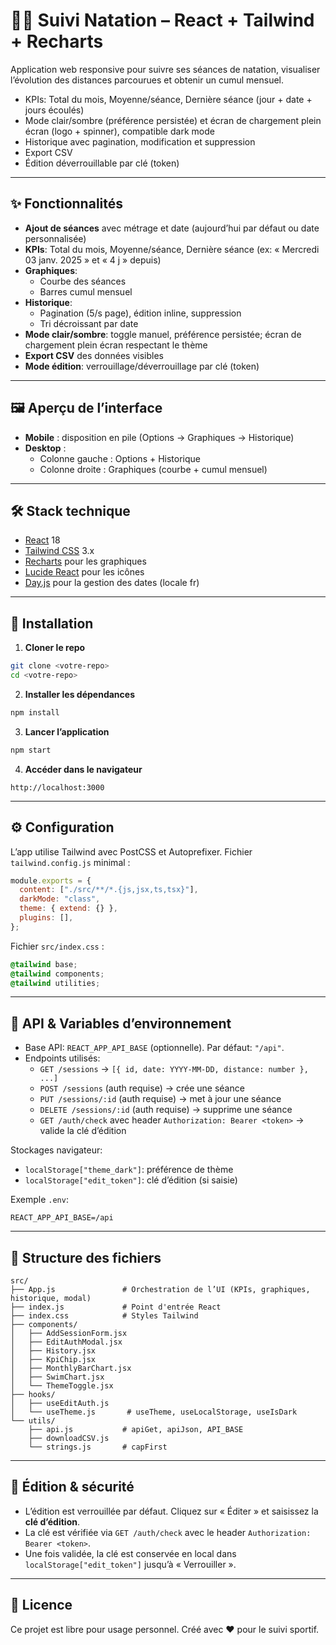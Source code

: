 # 🏊‍♂️ Suivi Natation – React + Tailwind + Recharts

Application web responsive pour suivre ses séances de natation, visualiser l’évolution des distances parcourues et obtenir un cumul mensuel.

- KPIs: Total du mois, Moyenne/séance, Dernière séance (jour + date + jours écoulés)
- Mode clair/sombre (préférence persistée) et écran de chargement plein écran (logo + spinner), compatible dark mode
- Historique avec pagination, modification et suppression
- Export CSV
- Édition déverrouillable par clé (token)

---

## ✨ Fonctionnalités

- **Ajout de séances** avec métrage et date (aujourd’hui par défaut ou date personnalisée)
- **KPIs**: Total du mois, Moyenne/séance, Dernière séance (ex: « Mercredi 03 janv. 2025 » et « 4 j » depuis)
- **Graphiques**:
  - Courbe des séances
  - Barres cumul mensuel
- **Historique**:
  - Pagination (5/s page), édition inline, suppression
  - Tri décroissant par date
- **Mode clair/sombre**: toggle manuel, préférence persistée; écran de chargement plein écran respectant le thème
- **Export CSV** des données visibles
- **Mode édition**: verrouillage/déverrouillage par clé (token)

---

## 🖼️ Aperçu de l’interface

- **Mobile** : disposition en pile (Options → Graphiques → Historique)
- **Desktop** :
  - Colonne gauche : Options + Historique
  - Colonne droite : Graphiques (courbe + cumul mensuel)

---

## 🛠️ Stack technique

- [React](https://react.dev/) 18
- [Tailwind CSS](https://tailwindcss.com/) 3.x
- [Recharts](https://recharts.org/en-US/) pour les graphiques
- [Lucide React](https://lucide.dev/) pour les icônes
- [Day.js](https://day.js.org/) pour la gestion des dates (locale fr)

---

## 🚀 Installation

1. **Cloner le repo**  
```bash
git clone <votre-repo>
cd <votre-repo>
````

2. **Installer les dépendances**

```bash
npm install
```

3. **Lancer l’application**

```bash
npm start
  ```

4. **Accéder dans le navigateur**

```
http://localhost:3000
```

---

## ⚙️ Configuration

L’app utilise Tailwind avec PostCSS et Autoprefixer.
Fichier `tailwind.config.js` minimal :

```js
module.exports = {
  content: ["./src/**/*.{js,jsx,ts,tsx}"],
  darkMode: "class",
  theme: { extend: {} },
  plugins: [],
};
```

Fichier `src/index.css` :

```css
@tailwind base;
@tailwind components;
@tailwind utilities;
```

---

## 🔌 API & Variables d’environnement

- Base API: `REACT_APP_API_BASE` (optionnelle). Par défaut: `"/api"`.
- Endpoints utilisés:
  - `GET /sessions` → `[{ id, date: YYYY-MM-DD, distance: number }, ...]`
  - `POST /sessions` (auth requise) → crée une séance
  - `PUT /sessions/:id` (auth requise) → met à jour une séance
  - `DELETE /sessions/:id` (auth requise) → supprime une séance
  - `GET /auth/check` avec header `Authorization: Bearer <token>` → valide la clé d’édition

Stockages navigateur:
- `localStorage["theme_dark"]`: préférence de thème
- `localStorage["edit_token"]`: clé d’édition (si saisie)

Exemple `.env`:

```
REACT_APP_API_BASE=/api
```

---

## 📂 Structure des fichiers

```
src/
├── App.js               # Orchestration de l’UI (KPIs, graphiques, historique, modal)
├── index.js             # Point d'entrée React
├── index.css            # Styles Tailwind
├── components/
│   ├── AddSessionForm.jsx
│   ├── EditAuthModal.jsx
│   ├── History.jsx
│   ├── KpiChip.jsx
│   ├── MonthlyBarChart.jsx
│   ├── SwimChart.jsx
│   └── ThemeToggle.jsx
├── hooks/
│   ├── useEditAuth.js
│   └── useTheme.js       # useTheme, useLocalStorage, useIsDark
└── utils/
    ├── api.js           # apiGet, apiJson, API_BASE
    ├── downloadCSV.js
    └── strings.js       # capFirst
```

---

## 🔐 Édition & sécurité

- L’édition est verrouillée par défaut. Cliquez sur « Éditer » et saisissez la **clé d’édition**.
- La clé est vérifiée via `GET /auth/check` avec le header `Authorization: Bearer <token>`.
- Une fois validée, la clé est conservée en local dans `localStorage["edit_token"]` jusqu’à « Verrouiller ».

---

## 📜 Licence

Ce projet est libre pour usage personnel.
Créé avec ❤️ pour le suivi sportif.

